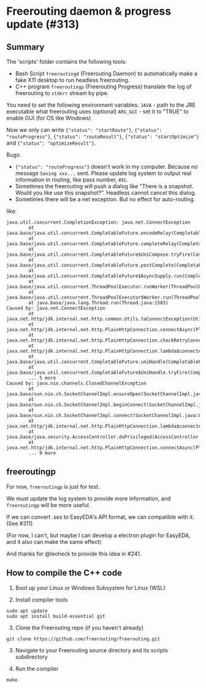 # Freerouting daemon & progress update (#313)

## Summary

The 'scripts' folder contains the following tools:

- Bash Script `freeroutingd` (Freerouting Daemon) to automatically make a fake X11 desktop to run headless freerouting.
- C++ program `freeroutingp` (Freerouting Progress) translate the log of freerouting to `stderr` stream by pipe.

You need to set the following environment variables:
`JAVA` - path to the JRE executable what freerouting uses (optional)
`ARG_GUI` - set it to "TRUE" to enable GUI (for OS like Windows)

Now we only can write `{"status": "startRoute"}`, `{"status": "routeProgress"}`, `{"status": "routeResult"}`, `{"status": "startOptimize"}` and `{"status": "optimizeResult"}`.

Bugs:

- `{"status": "routeProgress"}` doesn't work in my computer. Because no message `Saving xxx...` sent. Please update log system to output real information in routing, like pass number, etc.
- Sometimes the freerouting will push a dialog like "There is a snapshot. Would you like use this snapshot?". Headless cannot cancel this dialog.
- Sometimes there will be a net exception. But no effect for auto-routing.

like:

```
java.util.concurrent.CompletionException: java.net.ConnectException
        at java.base/java.util.concurrent.CompletableFuture.encodeRelay(CompletableFuture.java:368)
        at java.base/java.util.concurrent.CompletableFuture.completeRelay(CompletableFuture.java:377)
        at java.base/java.util.concurrent.CompletableFuture$UniCompose.tryFire(CompletableFuture.java:1152)
        at java.base/java.util.concurrent.CompletableFuture.postComplete(CompletableFuture.java:510)
        at java.base/java.util.concurrent.CompletableFuture$AsyncSupply.run(CompletableFuture.java:1773)
        at java.base/java.util.concurrent.ThreadPoolExecutor.runWorker(ThreadPoolExecutor.java:1144)
        at java.base/java.util.concurrent.ThreadPoolExecutor$Worker.run(ThreadPoolExecutor.java:642)
        at java.base/java.lang.Thread.run(Thread.java:1583)
Caused by: java.net.ConnectException
        at java.net.http/jdk.internal.net.http.common.Utils.toConnectException(Utils.java:1028)
        at java.net.http/jdk.internal.net.http.PlainHttpConnection.connectAsync(PlainHttpConnection.java:227)
        at java.net.http/jdk.internal.net.http.PlainHttpConnection.checkRetryConnect(PlainHttpConnection.java:280)
        at java.net.http/jdk.internal.net.http.PlainHttpConnection.lambda$connectAsync$2(PlainHttpConnection.java:238)
        at java.base/java.util.concurrent.CompletableFuture.uniHandle(CompletableFuture.java:934)
        at java.base/java.util.concurrent.CompletableFuture$UniHandle.tryFire(CompletableFuture.java:911)
        ... 5 more
Caused by: java.nio.channels.ClosedChannelException
        at java.base/sun.nio.ch.SocketChannelImpl.ensureOpen(SocketChannelImpl.java:202)
        at java.base/sun.nio.ch.SocketChannelImpl.beginConnect(SocketChannelImpl.java:786)
        at java.base/sun.nio.ch.SocketChannelImpl.connect(SocketChannelImpl.java:874)
        at java.net.http/jdk.internal.net.http.PlainHttpConnection.lambda$connectAsync$1(PlainHttpConnection.java:210)
        at java.base/java.security.AccessController.doPrivileged(AccessController.java:571)
        at java.net.http/jdk.internal.net.http.PlainHttpConnection.connectAsync(PlainHttpConnection.java:212)
        ... 9 more
```

## freeroutingp

For now, `freeroutingp` is just for test. 

We must update the log system to provide more information, and `freeroutingp` will be more useful.

If we can convert .ses to EasyEDA's API format, we can compatible with it. (See #311)

(For now, I can't, but maybe I can develop a electron plugin for EasyEDA, and it also can make the same effect)

And thanks for @leoheck to provide this idea in #241.


## How to compile the C++ code

1. Boot up your Linux or Windows Subsystem for Linux (WSL)

2. Install compiler tools

```
sudo apt update
sudo apt install build-essential git
```

3. Clone the Freerouting repo (if you haven't already)

```
git clone https://github.com/freerouting/freerouting.git
```

3. Navigate to your Freerouting source directory and its scripts subdirectory

4. Run the compiler

```
make
```

